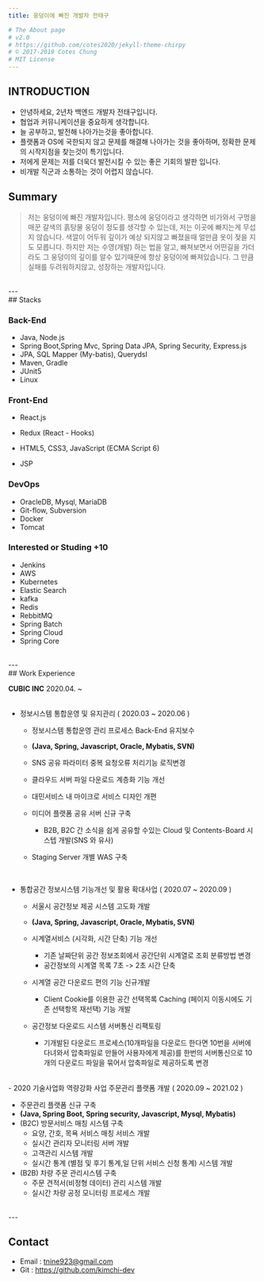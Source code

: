 ```yaml
---
title: 웅덩이에 빠진 개발자 전태구

# The About page
# v2.0
# https://github.com/cotes2020/jekyll-theme-chirpy
# © 2017-2019 Cotes Chung
# MIT License
---
```




## INTRODUCTION

- 안녕하세요, 2년차 백엔드 개발자 전태구입니다.
- 협업과 커뮤니케이션을 중요하게 생각합니다.
- 늘 공부하고, 발전해 나아가는것을 좋아합니다.
- 플랫폼과 OS에 국한되지 않고 문제를 해결해 나아가는 것을 좋아하며, 정확한 문제의 시작지점을 찾는것이 특기입니다.
- 저에게 문제는 저를 더욱더 발전시킬 수 있는 좋은 기회의 발판 입니다.
- 비개발 직군과 소통하는 것이 어렵지 않습니다.



## Summary

> 저는 웅덩이에 빠진 개발자입니다. 평소에 웅덩이라고 생각하면 비가와서 구멍을 매꾼 갈색의 흙탕물 웅덩이 정도를 생각할 수 있는데, 저는 이곳에 빠지는게 무섭지 않습니다. 색깔이 어두워 깊이가 예상 되지않고 빠졌을때 얼만큼 옷이 젖을 지도 모릅니다. 하지만 저는 수영(개발) 하는 법을 알고, 빠져보면서 어떤길을 가더라도 그 웅덩이의 깊이를 알수 있기때문에 항상 웅덩이에 빠져있습니다. 그 만큼 실패를 두려워하지않고, 성장하는 개발자입니다.  

<br>  
---
<br>
## Stacks



### Back-End

- Java, Node.js
- Spring Boot,Spring Mvc, Spring Data JPA, Spring Security, Express.js
- JPA, SQL Mapper (My-batis), Querydsl
- Maven, Gradle
- JUnit5
- Linux



### Front-End

- React.js
- Redux (React - Hooks)
- HTML5, CSS3, JavaScript (ECMA Script 6)

- JSP



### DevOps

- OracleDB, Mysql, MariaDB
- Git-flow, Subversion
- Docker
- Tomcat



### Interested or Studing +10

- Jenkins
- AWS
- Kubernetes
- Elastic Search
- kafka
- Redis
- RebbitMQ
- Spring Batch
- Spring Cloud
- Spring Core

<br>
---
<br>
## Work Experience  

**CUBIC INC** 2020.04. ~  
<br>  

- 정보시스템 통합운영 및 유지관리 ( 2020.03 ~ 2020.06 )  

  - 정보시스템 통합운영 관리 프로세스 Back-End 유지보수  

  - **(Java, Spring, Javascript, Oracle, Mybatis, SVN)**  

  - SNS 공유 파라미터 중복 요청오류 처리기능 로직변경  

  - 클라우드 서버 파일 다운로드 계층화 기능 개선  

  - 대민서비스 내 마이크로 서비스 디자인 개편  

  - 미디어 플랫폼 공유 서버 신규 구축  

    - B2B, B2C 간 소식을 쉽게 공유할 수있는 Cloud 및 Contents-Board 시스텝 개발(SNS 와 유사)  

  - Staging Server 개별 WAS 구축  
<br>  

- 통합공간 정보시스템 기능개선 및 활용 확대사업 ( 2020.07 ~ 2020.09 )  

  - 서울시 공간정보 제공 시스템 고도화 개발  

  - **(Java, Spring, Javascript, Oracle, Mybatis, SVN)**  

  - 시계열서비스 (시각화, 시간 단축) 기능 개선  

    - 기존 날짜단위 공간 정보조회에서 공간단위 시계열로 조회 분류방법 변경  
    - 공간정보의 시계열 목록 7초 -> 2초 시간 단축  

  - 시계열 공간 다운로드 편의 기능 신규개발  

    - Client Cookie를 이용한 공간 선택목록 Caching (페이지 이동시에도 기존 선택항목 재선택) 기능 개발  

  - 공간정보 다운로드 시스템 서버통신 리팩토링  

    - 기개발된 다운로드 프로세스(10개파일을 다운로드 한다면  10번을 서버에 다녀와서 압축파일로 만들어 사용자에게 제공)를 한번의 서버통신으로 10개의 다운로드 파일을 묶어서 압축파일로 제공하도록 변경  
<br>
- 2020 기술사업화 역량강화 사업 주문관리 플랫폼 개발 ( 2020.09 ~ 2021.02 )  

  - 주문관리 플랫폼 신규 구축  
  - **(Java, Spring Boot, Spring security, Javascript, Mysql, Mybatis)**  
  - (B2C) 방문서비스 매칭 시스템 구축  
    - 요양, 간호, 목욕 서비스 매칭 서비스 개발  
    - 실시간 관리자 모니터링 서버 개발  
    - 고객관리 시스템 개발  
    - 실시간 통계 (별점 및 후기 통계,일 단위 서비스 신청 통계) 시스템 개발  
  - (B2B) 차량 주문 관리시스템 구축  
    - 주문 견적서(비정형 데이터) 관리 시스템  개발  
    - 실시간 차량 공정 모니터링 프로세스 개발  

<br>
---
<br>  

## Contact  
  - Email : tnine923@gmail.com  
  - Git   : https://github.com/kimchi-dev  
